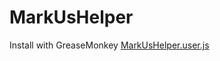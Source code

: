 # MarkUsHelper

Install with GreaseMonkey [MarkUsHelper.user.js](https://github.com/YiwenDong98/MarkUsHelper/raw/master/MarkUsHelper.user.js)

